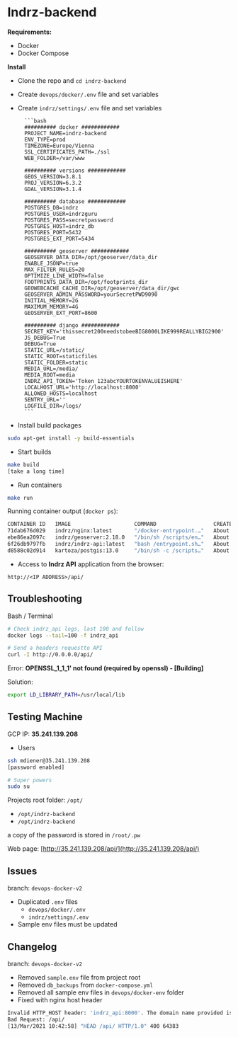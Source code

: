 # Indrz-backend

**Requirements:**

- Docker
- Docker Compose

**Install**

- Clone the repo and `cd indrz-backend`
- Create `devops/docker/.env` file and set variables
- Create `indrz/settings/.env` file and set variables

        ```bash
        ########## docker ############
        PROJECT_NAME=indrz-backend
        ENV_TYPE=prod
        TIMEZONE=Europe/Vienna
        SSL_CERTIFICATES_PATH=./ssl
        WEB_FOLDER=/var/www

        ########## versions ############
        GEOS_VERSION=3.8.1
        PROJ_VERSION=6.3.2
        GDAL_VERSION=3.1.4

        ########## database ############
        POSTGRES_DB=indrz
        POSTGRES_USER=indrzguru
        POSTGRES_PASS=secretpassword
        POSTGRES_HOST=indrz_db
        POSTGRES_PORT=5432
        POSTGRES_EXT_PORT=5434

        ########## geoserver ############
        GEOSERVER_DATA_DIR=/opt/geoserver/data_dir
        ENABLE_JSONP=true
        MAX_FILTER_RULES=20
        OPTIMIZE_LINE_WIDTH=false
        FOOTPRINTS_DATA_DIR=/opt/footprints_dir
        GEOWEBCACHE_CACHE_DIR=/opt/geoserver/data_dir/gwc
        GEOSERVER_ADMIN_PASSWORD=yourSecretPWD9090
        INITIAL_MEMORY=2G
        MAXIMUM_MEMORY=4G
        GEOSERVER_EXT_PORT=8600

        ########## django ############
        SECRET_KEY='thissecret200needstobeeBIG8000LIKE999REALLYBIG2900'
        JS_DEBUG=True
        DEBUG=True
        STATIC_URL=/static/
        STATIC_ROOT=staticfiles
        STATIC_FOLDER=static
        MEDIA_URL=/media/
        MEDIA_ROOT=media
        INDRZ_API_TOKEN='Token 123abcYOURTOKENVALUEISHERE'
        LOCALHOST_URL='http://localhost:8000'
        ALLOWED_HOSTS=localhost
        SENTRY_URL=''
        LOGFILE_DIR=/logs/
        ```

- Install build packages

```bash
sudo apt-get install -y build-essentials
```

- Start builds

```bash
make build
[take a long time] 
```

- Run containers

```bash
make run
```

Running container output (`docker ps`):

```bash
CONTAINER ID   IMAGE                    COMMAND                  CREATED              STATUS                                 PORTS                                      NAMES
71dab676d029   indrz/nginx:latest       "/docker-entrypoint.…"   About a minute ago   Up About a minute                      0.0.0.0:80->80/tcp, 0.0.0.0:443->443/tcp   nginx
ebe86ea2097c   indrz/geoserver:2.18.0   "/bin/sh /scripts/en…"   About a minute ago   Up About a minute (health: starting)   8443/tcp, 0.0.0.0:8600->8080/tcp           geoserver
6f26db9797fb   indrz/indrz-api:latest   "bash /entrypoint.sh…"   About a minute ago   Up About a minute                      0.0.0.0:8000->8000/tcp                     indrz_api
d8588c02d914   kartoza/postgis:13.0     "/bin/sh -c /scripts…"   About a minute ago   Up About a minute (healthy)            0.0.0.0:5434->5432/tcp                     indrz_db
```

- Access to **Indrz API** application from the browser:

`http://<IP ADDRESS>/api/`

## Troubleshooting

Bash / Terminal

```bash
# Check indrz_api logs, last 100 and follow
docker logs --tail=100 -f indrz_api

# Send a headers requestto API
curl -I http://0.0.0.0/api/
```

Error: **OPENSSL_1_1_1' not found (required by openssl) - [Building]**

Solution:

```bash
export LD_LIBRARY_PATH=/usr/local/lib
```

## Testing Machine

GCP IP: **35.241.139.208**

- Users

```bash
ssh mdiener@35.241.139.208
[password enabled]

# Super powers
sudo su
```

Projects root folder: `/opt/`

- `/opt/indrz-backend`
- `/opt/indrz-backend`

a copy of the password is stored in `/root/.pw`

Web page: [http://35.241.139.208/api/](http://35.241.139.208/api/)

## Issues

branch: `devops-docker-v2`

- Duplicated `.env` files
    - `devops/docker/.env`
    - `indrz/settings/.env`
- Sample env files must be updated

## Changelog

branch: `devops-docker-v2`

- Removed `sample.env` file from project root
- Removed `db_backups` from `docker-compose.yml`
- Removed all sample env files in `devops/docker-env` folder
- Fixed with nginx host header

```bash
Invalid HTTP_HOST header: 'indrz_api:8000'. The domain name provided is not valid according to RFC 1034/1035.
Bad Request: /api/
[13/Mar/2021 10:42:58] "HEAD /api/ HTTP/1.0" 400 64383
```
